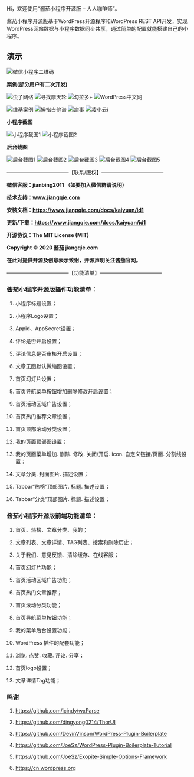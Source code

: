 
Hi，欢迎使用“酱茄小程序开源版 – 人人咖啡师”。

酱茄小程序开源版基于WordPress开源程序和WordPress REST API开发，实现WordPress网站数据与小程序数据同步共享，通过简单的配置就能搭建自己的小程序。

## 演示

![微信小程序二维码](https://raw.githubusercontent.com/longwenjunjie/jiangqie_kafei/master/screenshot/code.jpg)

**案例(部分用户有二次开发)**

![虫子网络](https://raw.githubusercontent.com/longwenjunjie/jiangqie_kafei/master/case/chognziwang.jpg "虫子网络") ![寻找摩天轮](https://raw.githubusercontent.com/longwenjunjie/jiangqie_kafei/master/case/xunzhaomotianlun.jpg "寻找摩天轮") ![勾拉多+](https://raw.githubusercontent.com/longwenjunjie/jiangqie_kafei/master/case/golot.jpg "勾拉多+") ![WordPress中文网](https://raw.githubusercontent.com/longwenjunjie/jiangqie_kafei/master/case/wpzhongwen.jpg "WordPress中文网")

![维基案例](https://raw.githubusercontent.com/longwenjunjie/jiangqie_kafei/master/case/weiji.jpg "维基案例") ![拇指吉他谱](https://raw.githubusercontent.com/longwenjunjie/jiangqie_kafei/master/case/jitapu.jpg "拇指吉他谱") ![痞事](https://raw.githubusercontent.com/longwenjunjie/jiangqie_kafei/master/case/pishi.jpg "痞事") ![凌小云i](https://raw.githubusercontent.com/longwenjunjie/jiangqie_kafei/master/case/linngxiaoyun.jpg "凌小云i")


**小程序截图**

![小程序截图1](https://raw.githubusercontent.com/longwenjunjie/jiangqie_kafei/master/screenshot/1.png)
![小程序截图2](https://raw.githubusercontent.com/longwenjunjie/jiangqie_kafei/master/screenshot/2.png)

**后台截图**

![后台截图1](https://raw.githubusercontent.com/longwenjunjie/jiangqie_kafei/master/screenshot/11.png)
![后台截图2](https://raw.githubusercontent.com/longwenjunjie/jiangqie_kafei/master/screenshot/12.png)
![后台截图3](https://raw.githubusercontent.com/longwenjunjie/jiangqie_kafei/master/screenshot/13.png)
![后台截图4](https://raw.githubusercontent.com/longwenjunjie/jiangqie_kafei/master/screenshot/14.png)
![后台截图5](https://raw.githubusercontent.com/longwenjunjie/jiangqie_kafei/master/screenshot/15.png)

————————————【联系/版权】————————————

**微信客服：jianbing2011 （如要加入微信群请说明）**

**技术支持：www.jiangqie.com**

**安装文档：https://www.jiangqie.com/docs/kaiyuan/id1**

**更新/下载：https://www.jiangqie.com/docs/kaiyuan/id1**

**开源协议：The MIT License (MIT)**

**Copyright © 2020 酱茄 jiangqie.com**

**在此对提供开源及创意表示致谢，开源声明关注酱茄官网。**


————————————【功能清单】————————————

### 酱茄小程序开源版插件功能清单：

1. 小程序标题设置；

2. 小程序Logo设置；

3. Appid、AppSecret设置；

4. 评论是否开启设置；

5. 评论信息是否审核开启设置；

6. 文章无图默认微缩图设置；

7. 首页幻灯片设置；

8. 首页导航菜单按钮增加删除修改开启设置；

9. 首页活动区域广告设置；

10. 首页热门推荐文章设置；

11. 首页顶部滚动分类设置；

12. 我的页面顶部图设置；

13. 我的页面菜单增加. 删除. 修改. 关闭/开启. icon. 自定义链接/页面. 分割线设置；

14. 文章分类. 封面图片. 描述设置；

15. Tabbar“热榜”顶部图片. 标题. 描述设置；

16. Tabbar“分类”顶部图片. 标题. 描述设置；


### 酱茄小程序开源版前端功能清单：

1. 首页、热榜、文章分类、我的；

2. 文章列表、文章详情、TAG列表、搜索和删除历史；

3. 关于我们、意见反馈、清除缓存、在线客服；

4. 首页幻灯片功能；

5. 首页活动区域广告功能；

6. 首页热门文章推荐；

7. 首页滚动分类功能；

8. 首页导航菜单按钮功能；

9. 我的菜单后台设置功能；

10. WordPress 插件的配套功能；

11. 浏览. 点赞. 收藏. 评论. 分享；

12. 首页logo设置；

13. 文章详情Tag功能；


### 鸣谢
1. https://github.com/icindy/wxParse

2. https://github.com/dingyong0214/ThorUI

3. https://github.com/DevinVinson/WordPress-Plugin-Boilerplate

4. https://github.com/JoeSz/WordPress-Plugin-Boilerplate-Tutorial

5. https://github.com/JoeSz/Exopite-Simple-Options-Framework

6. https://cn.wordpress.org
